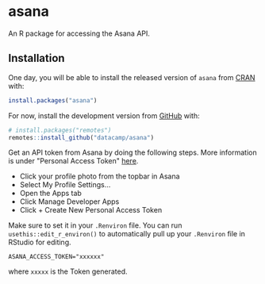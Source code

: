 
<!-- README.md is generated from README.Rmd. Please edit that file -->
asana
=====

An R package for accessing the Asana API.

Installation
------------

One day, you will be able to install the released version of `asana` from [CRAN](https://CRAN.R-project.org) with:

``` r
install.packages("asana")
```

For now, install the development version from [GitHub](https://github.com/) with:

``` r
# install.packages("remotes")
remotes::install_github("datacamp/asana")
```

Get an API token from Asana by doing the following steps. More information is under "Personal Access Token" [here](https://asana.com/guide/help/api/api).

- Click your profile photo from the topbar in Asana
- Select My Profile Settings…
- Open the Apps tab
- Click Manage Developer Apps
- Click + Create New Personal Access Token

Make sure to set it in your `.Renviron` file. You can run `usethis::edit_r_environ()` to automatically pull up your `.Renviron` file in RStudio for editing.

```
ASANA_ACCESS_TOKEN="xxxxxx"
```

where `xxxxx` is the Token generated.

<!-- just checking if i still have write access to the repo -->
